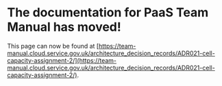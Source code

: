 
# The documentation for PaaS Team Manual has moved!
This page can now be found at [https://team-manual.cloud.service.gov.uk/architecture_decision_records/ADR021-cell-capacity-assignment-2/](https://team-manual.cloud.service.gov.uk/architecture_decision_records/ADR021-cell-capacity-assignment-2/).
